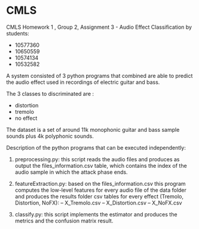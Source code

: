 # CMLS 
CMLS  Homework 1 , Group 2, Assignment 3 - Audio Effect Classification by students:
- 10577360 
- 10650559 
- 10574134 
- 10532582

A system consisted of 3 python programs that combined are able
to predict the audio effect used in recordings of electric guitar and bass.

The 3 classes to discriminated are :
- distortion
- tremolo
- no effect

The dataset is a set of around 11k monophonic guitar and bass sample sounds plus 4k polyphonic sounds.

Description of the python programs that can be executed independently:

1. preprocessing.py: this script reads the audio files and produces as output the files_information.csv table, which contains the index of the audio sample in which the attack phase
ends.

2. featureExtraction.py: based on the files_information.csv this program computes the
low-level features for every audio file of the data folder and produces the results folder csv
tables for every effect (Tremolo, Distortion, NoFX):
– X_Tremolo.csv
– X_Distortion.csv
– X_NoFX.csv

3. classify.py: this script implements the estimator and produces the metrics and the confusion matrix result.

